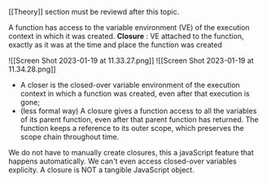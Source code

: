 [[Theory]] section must be reviewd after this topic.

A function has access to the variable environment (VE) of the execution context in which it was created.
**Closure** : VE attached to the function, exactly as it was at the time and place the function was created

![[Screen Shot 2023-01-19 at 11.33.27.png]]
![[Screen Shot 2023-01-19 at 11.34.28.png]]

- A closer is the closed-over variable environment of the execution context in which a function was created, even after that execution is gone;
- (less formal way) A closure gives a function access to all the variables of its parent function, even after that parent function has returned. The function keeps a reference to its outer scope, which preserves the scope chain throughout time.

We do not have to manually create closures, this a javaScript feature that happens automatically. We can't even access closed-over variables explicity. A closure is NOT a tangible  JavaScript object.